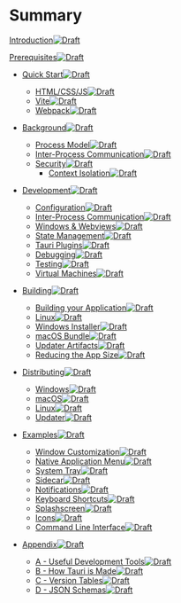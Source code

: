 # Summary

[Introduction](introduction.md)[![Draft](https://img.shields.io/badge/Draft-ffa700.svg)]()

[Prerequisites](prerequisites.md)[![Draft](https://img.shields.io/badge/Draft-ffa700.svg)]()

- [Quick Start](quick-start/README.md)[![Draft](https://img.shields.io/badge/Draft-ffa700.svg)]()

  - [HTML/CSS/JS](quick-start/html-css-js.md)[![Draft](https://img.shields.io/badge/Draft-ffa700.svg)]()
  - [Vite](quick-start/vite.md)[![Draft](https://img.shields.io/badge/Draft-ffa700.svg)]()
  - [Webpack](quick-start/webpack.md)[![Draft](https://img.shields.io/badge/Draft-ffa700.svg)]()

- [Background](background/README.md)[![Draft](https://img.shields.io/badge/Draft-ffa700.svg)]()

  - [Process Model](background/process-model.md)[![Draft](https://img.shields.io/badge/Draft-ffa700.svg)]()
  - [Inter-Process Communication](background/inter-process-communication.md)[![Draft](https://img.shields.io/badge/Draft-ffa700.svg)]()
  - [Security](background/security/README.md)[![Draft](https://img.shields.io/badge/Draft-ffa700.svg)]()
    - [Context Isolation](background/security/context-isolation.md)[![Draft](https://img.shields.io/badge/Draft-ffa700.svg)]()

- [Development]()[![Draft](https://img.shields.io/badge/Draft-ffa700.svg)]()

  - [Configuration]()[![Draft](https://img.shields.io/badge/Draft-ffa700.svg)]()
  - [Inter-Process Communication](development/inter-process-communication.md)[![Draft](https://img.shields.io/badge/Draft-ffa700.svg)]()
  - [Windows & Webviews](development/windows-and-webviews.md)[![Draft](https://img.shields.io/badge/Draft-ffa700.svg)]()
  - [State Management]()[![Draft](https://img.shields.io/badge/Draft-ffa700.svg)]()
  - [Tauri Plugins]()[![Draft](https://img.shields.io/badge/Draft-ffa700.svg)]()
  - [Debugging](development/debugging.md)[![Draft](https://img.shields.io/badge/Draft-ffa700.svg)]()
  - [Testing](development/testing.md)[![Draft](https://img.shields.io/badge/Draft-ffa700.svg)]()
  - [Virtual Machines](development/vms.md)[![Draft](https://img.shields.io/badge/Draft-ffa700.svg)]()

- [Building]()[![Draft](https://img.shields.io/badge/Draft-ffa700.svg)]()

  - [Building your Application](building/building-your-application.md)[![Draft](https://img.shields.io/badge/Draft-ffa700.svg)]()
  - [Linux](building/linux.md)[![Draft](https://img.shields.io/badge/Draft-ffa700.svg)]()
  - [Windows Installer](building/windows-installer.md)[![Draft](https://img.shields.io/badge/Draft-ffa700.svg)]()
  - [macOS Bundle](building/macos-bundle.md)[![Draft](https://img.shields.io/badge/Draft-ffa700.svg)]()
  - [Updater Artifacts](building/updater-artifacts.md)[![Draft](https://img.shields.io/badge/Draft-ffa700.svg)]()
  - [Reducing the App Size](building/reducing-the-app-size.md)[![Draft](https://img.shields.io/badge/Draft-ffa700.svg)]()

- [Distributing]()[![Draft](https://img.shields.io/badge/Draft-ffa700.svg)]()

  - [Windows](distributing/windows.md)[![Draft](https://img.shields.io/badge/Draft-ffa700.svg)]()
  - [macOS](distributing/macos.md)[![Draft](https://img.shields.io/badge/Draft-ffa700.svg)]()
  - [Linux]()[![Draft](https://img.shields.io/badge/Draft-ffa700.svg)]()
  - [Updater](distributing/updater.md)[![Draft](https://img.shields.io/badge/Draft-ffa700.svg)]()

- [Examples]()[![Draft](https://img.shields.io/badge/Draft-ffa700.svg)]()

  - [Window Customization](examples/window-customization.md)[![Draft](https://img.shields.io/badge/Draft-ffa700.svg)]()
  - [Native Application Menu](examples/native-application-menu.md)[![Draft](https://img.shields.io/badge/Draft-ffa700.svg)]()
  - [System Tray](examples/system-tray.md)[![Draft](https://img.shields.io/badge/Draft-ffa700.svg)]()
  - [Sidecar](examples/sidecar.md)[![Draft](https://img.shields.io/badge/Draft-ffa700.svg)]()
  - [Notifications]()[![Draft](https://img.shields.io/badge/Draft-ffa700.svg)]()
  - [Keyboard Shortcuts]()[![Draft](https://img.shields.io/badge/Draft-ffa700.svg)]()
  - [Splashscreen](examples/splashscreen.md)[![Draft](https://img.shields.io/badge/Draft-ffa700.svg)]()
  - [Icons](examples/icons.md)[![Draft](https://img.shields.io/badge/Draft-ffa700.svg)]()
  - [Command Line Interface](examples/command-line-interface.md)[![Draft](https://img.shields.io/badge/Draft-ffa700.svg)]()

- [Appendix]()[![Draft](https://img.shields.io/badge/Draft-ffa700.svg)]()
  - [A - Useful Development Tools]()[![Draft](https://img.shields.io/badge/Draft-ffa700.svg)]()
  - [B - How Tauri is Made]()[![Draft](https://img.shields.io/badge/Draft-ffa700.svg)]()
  - [C - Version Tables](appendix/version-tables.md)[![Draft](https://img.shields.io/badge/Draft-ffa700.svg)]()
  - [D - JSON Schemas](appendix/json-schemas.md)[![Draft](https://img.shields.io/badge/Draft-ffa700.svg)]()
